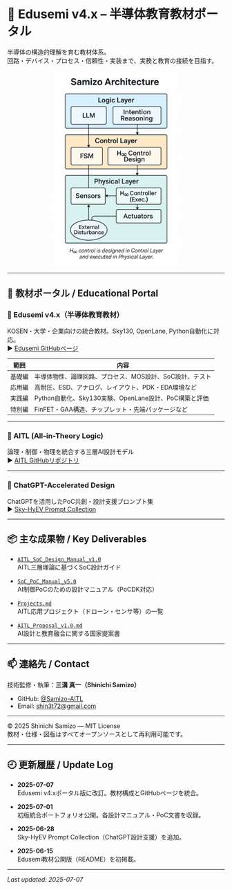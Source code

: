 # 📘 Edusemi v4.x – 半導体教育教材ポータル

半導体の構造的理解を育む教材体系。  
回路・デバイス・プロセス・信頼性・実装まで、実務と教育の接続を目指す。

<p align="center">
  <img src="images/samizo_architecture_v4.png" alt="Samizo Architecture" width="300"/>
</p>

---

## 🔗 教材ポータル / Educational Portal

### 📘 Edusemi v4.x（半導体教育教材）  
KOSEN・大学・企業向けの統合教材。Sky130, OpenLane, Python自動化に対応。  
▶︎ [Edusemi GitHubページ](https://github.com/Samizo-AITL/Edusemi-v4x)

| 範囲 | 内容 |
|------|------|
| 基礎編 | 半導体物性、論理回路、プロセス、MOS設計、SoC設計、テスト |
| 応用編 | 高耐圧、ESD、アナログ、レイアウト、PDK・EDA環境など |
| 実践編 | Python自動化、Sky130実験、OpenLane設計、PoC構築と評価 |
| 特別編 | FinFET・GAA構造、チップレット・先端パッケージなど |

---

### 🧠 AITL (All-in-Theory Logic)  
論理・制御・物理を統合する三層AI設計モデル  
▶︎ [AITL GitHubリポジトリ](https://github.com/Samizo-AITL/AITL)

---

### 🤖 ChatGPT-Accelerated Design  
ChatGPTを活用したPoC共創・設計支援プロンプト集  
▶︎ [Sky-HyEV Prompt Collection](https://github.com/Samizo-AITL/ChatGPT-Accelerated-Designs/blob/main/Sky-HyEV/prompts/Prompt_Collection.md)

---

## 📦 主な成果物 / Key Deliverables

- [`AITL_SoC_Design_Manual_v1.0`](https://github.com/Samizo-AITL/aitl-lab/blob/main/docs/soc-manual/AITL_SoC_Design_Manual_v1.0.md)  
  AITL三層理論に基づくSoC設計ガイド

- [`SoC_PoC_Manual_v5.0`](https://github.com/Samizo-AITL/aitl-lab/blob/main/docs/SoC_PoC_Manual_v5.0.md)  
  AI制御PoCのための設計マニュアル（PoCDK対応）

- [`Projects.md`](https://github.com/Samizo-AITL/AITL/blob/main/docs/Projects.md)  
  AITL応用プロジェクト（ドローン・センサ等）の一覧

- [`AITL_Proposal_v1.0.md`](https://github.com/Samizo-AITL/AITL/blob/main/AITL_Proposal_v1.0.md)  
  AI設計と教育融合に関する国家提案書

---

## 📫 連絡先 / Contact

技術監修・執筆：**三溝 真一（Shinichi Samizo）**  
- GitHub: [@Samizo-AITL](https://github.com/Samizo-AITL)  
- Email: shin3t72@gmail.com  

---

© 2025 Shinichi Samizo — MIT License  
教材・仕様・図版はすべてオープンソースとして再利用可能です。

---

## 🕘 更新履歴 / Update Log

- **2025-07-07**  
  Edusemi v4.xポータル版に改訂。教材構成とGitHubページを統合。

- **2025-07-01**  
  初版統合ポートフォリオ公開。各設計マニュアル・PoC文書を収録。

- **2025-06-28**  
  Sky-HyEV Prompt Collection（ChatGPT設計支援）を追加。

- **2025-06-15**  
  Edusemi教材公開版（README）を初掲載。

---

_Last updated: 2025-07-07_
